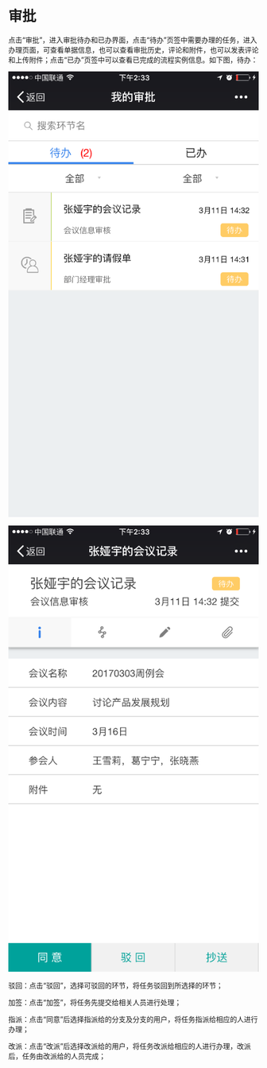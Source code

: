 # 审批

点击“审批”，进入审批待办和已办界面，点击“待办”页签中需要办理的任务，进入办理页面，可查看单据信息，也可以查看审批历史，评论和附件，也可以发表评论和上传附件；点击“已办”页签中可以查看已完成的流程实例信息。如下图，待办：

![](/articles/approval/3-/images/image58.png)

![](/articles/approval/3-/images/image59.png)

驳回：点击“驳回”，选择可驳回的环节，将任务驳回到所选择的环节；

加签：点击“加签”，将任务先提交给相关人员进行处理；

指派：点击“同意”后选择指派给的分支及分支的用户，将任务指派给相应的人进行办理；

改派：点击“改派”后选择改派给的用户，将任务改派给相应的人进行办理，改派后，任务由改派给的人员完成；
